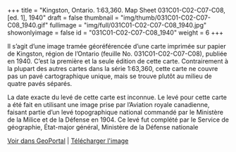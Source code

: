 +++
title = "Kingston, Ontario. 1:63,360. Map Sheet 031C01-C02-C07-C08, [ed. 1], 1940"
draft = false
thumbnail = "img/thumb/031C01-C02-C07-C08_1940.gif"
fullimage = "img/full/031C01-C02-C07-C08_1940.jpg"
showonlyimage = false
id = "031C01-C02-C07-C08_1940"
weight = 6
+++

Il s’agit d’une image tramée géoréférencée d’une carte imprimée sur papier de Kingston, région de l’Ontario (feuille No. 031C01-C02-C07-C08), publiée en 1940. C’est la première et la seule édition de cette carte. Contrairement à la plupart des autres cartes dans la série 1:63,360, cette carte ne couvre pas un pavé cartographique unique, mais se trouve plutôt au milieu de quatre pavés séparés.

<!--more-->

La date exacte du levé de cette carte est inconnue. Le levé pour cette carte a été fait en utilisant une image prise par l’Aviation royale canadienne, faisant partie d’un levé topographique national commandé par le Ministère de la Milice et de la Défense en 1904. Ce levé fut complété par le Service de géographie, État-major général, Ministère de la Défense nationale

[Voir dans GeoPortal](http://geo.scholarsportal.info/#r/details/_uri@=HTDP63360K031C01-C02-C07-C08_1940TIFF&_add:true) | [Télécharger l'image](http://ocul.on.ca/topomaps/map-images/HTDP63360K031C01-C02-C07-C08_1940TIFF.jpg)
